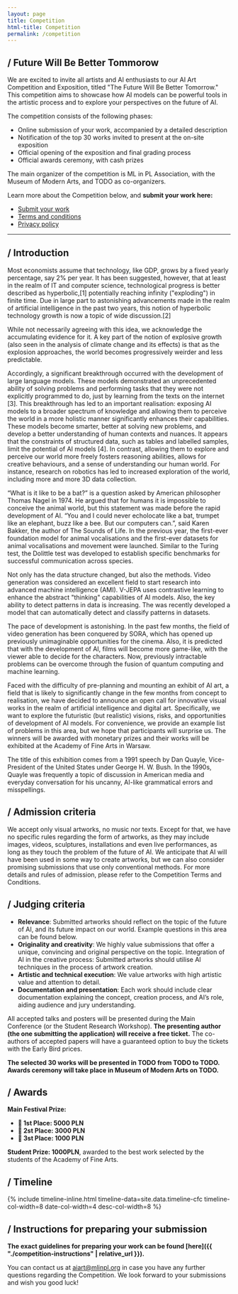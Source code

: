 ```yaml
---
layout: page
title: Competition
html-title: Competition
permalink: /competition
---
```


## / Future Will Be Better Tommorow

We are excited to invite all artists and AI enthusiasts to our AI Art Competition and Exposition, titled "The Future Will Be Better Tomorrow." This competition aims to showcase how AI models can be powerful tools in the artistic process and to explore your perspectives on the future of AI.

The competition consists of the following phases:
- Online submission of your work, accompanied by a detailed description
- Notification of the top 30 works invited to present at the on-site exposition
- Official opening of the exposition and final grading process
- Official awards ceremony, with cash prizes

The main organizer of the competition is ML in PL Association, with the Museum of Modern Arts, and TODO as co-organizers.

Learn more about the Competition below, and **submit your work here:**

<ul class="list-inline banner-social-buttons">
    <li>
        <a href="https://mlinpl2024cfc.paperform.co/" class="btn btn-default btn-lg" target="_blank"><i class="fa-solid fa-list"></i> Submit your work</a>
    </li>
    <li>
        <a href="{{ "./competition-terms" | relative_url }}" class="btn btn-default"><i class="fa-solid fa-file-lines"></i> Terms and conditions</a>
    </li>
    <li>
        <a href="{{ "./privacy-policy" | relative_url }}" class="btn btn-default"><i class="fa-solid fa-file-lines"></i> Privacy policy</a>
    </li>
</ul>

---

## / Introduction

Most economists assume that technology, like GDP, grows by a fixed yearly percentage, say 2% per year. It has been suggested, however, that at least in the realm of IT and computer science, technological progress is better described as hyperbolic,[1] potentially reaching infinity ("exploding") in finite time. Due in large part to astonishing advancements made in the realm of artificial intelligence in the past two years, this notion of hyperbolic technology growth is now a topic of wide discussion.[2] 

While not necessarily agreeing with this idea, we acknowledge the accumulating evidence for it. A key part of the notion of explosive growth (also seen in the analysis of climate change and its effects) is that as the explosion approaches, the world becomes progressively weirder and less predictable.

Accordingly, a significant breakthrough occurred with the development of large language models. These models demonstrated an unprecedented ability of solving problems and performing tasks that they were not explicitly programmed to do, just by learning from the texts on the internet [3]. This breakthrough has led to an important realisation: exposing AI models to a broader spectrum of knowledge and allowing them to perceive the world in a more holistic manner significantly enhances their capabilities. These models become smarter, better at solving new problems, and develop a better understanding of human contexts and nuances. It appears that the constraints of structured data, such as tables and labelled samples, limit the potential of AI models [4]. In contrast, allowing them to explore and perceive our world more freely fosters reasoning abilities, allows for creative behaviours, and a sense of understanding our human world. For instance, research on robotics has led to increased exploration of the world, including more and more 3D data collection.

“What is it like to be a bat?” is a question asked by American philosopher Thomas Nagel in 1974. He argued that for humans it is impossible to conceive the animal world, but this statement was made before the rapid development of AI. “You and I could never echolocate like a bat, trumpet like an elephant, buzz like a bee. But our computers can.”, said Karen Bakker, the author of The Sounds of Life. In the previous year, the first-ever foundation model for animal vocalisations and the first-ever datasets for animal vocalisations and movement were launched. Similar to the Turing test, the Dolittle test was developed to establish specific benchmarks for successful communication across species.

Not only has the data structure changed, but also the methods. Video generation was considered an excellent field to start research into advanced machine intelligence (AMI). V-JEPA uses contrastive learning to enhance the abstract "thinking" capabilities of AI models. Also, the key ability to detect patterns in data is increasing. The was recently developed a model that can automatically detect and classify patterns in datasets.

The pace of development is astonishing. In the past few months, the field of video generation has been conquered by SORA, which has opened up previously unimaginable opportunities for the cinema. Also, it is predicted that with the development of AI, films will become more game-like, with the viewer able to decide for the characters. Now, previously intractable problems can be overcome through the fusion of quantum computing and machine learning.

Faced with the difficulty of pre-planning and mounting an exhibit of AI art, a field that is likely to significantly change in the few months from concept to realisation, we have decided to announce an open call for innovative visual works in the realm of artificial intelligence and digital art. Specifically, we want to explore the futuristic (but realistic) visions, risks, and opportunities of development of AI models. For convenience, we provide an example list of problems in this area, but we hope that participants will surprise us. The winners will be awarded with monetary prizes and their works will be exhibited at the Academy of Fine Arts in Warsaw.

The title of this exhibition comes from a 1991 speech by Dan Quayle, Vice-President of the United States under George H. W. Bush. In the 1990s, Quayle was frequently a topic of discussion in American media and everyday conversation for his uncanny, AI-like grammatical errors and misspellings.

## / Admission criteria

We accept only visual artworks, no music nor texts. Except for that, we have no specific rules regarding the form of artworks, as they may include images, videos, sculptures, installations and even live performances, as long as they touch the problem of the future of AI. We anticipate that AI will have been used in some way to create artworks, but we can also consider promising submissions that use only conventional methods. For more details and rules of admission, please refer to the Competition Terms and Conditions.

## / Judging criteria

- **Relevance**: Submitted artworks should reflect on the topic of the future of AI, and its future impact on our world. Example questions in this area can be found below.
- **Originality and creativity**: We highly value submissions that offer a unique, convincing and original perspective on the topic.
Integration of AI in the creative process: Submitted artworks should utilise AI techniques in the process of artwork creation.
- **Artistic and technical execution**: We value artworks with high artistic value and attention to detail.
- **Documentation and presentation**: Each work should include clear documentation explaining the concept, creation process, and AI’s role, aiding audience and jury understanding.

All accepted talks and posters will be presented during the Main Conference (or the Student Research Workshop). 
**The presenting author (the one submitting the application) will receive a free ticket.** 
The co-authors of accepted papers will have a guaranteed option to buy the tickets with the Early Bird prices.

**The selected 30 works will be presented in TODO from TODO to TODO. Awards ceremony will take place in Museum of Modern Arts on TODO.**

## / Awards

**Main Festival Prize:**
- **🥇 1st Place: 5000 PLN**
- **🥈 2st Place: 3000 PLN**
- **🥉 3st Place: 1000 PLN**

**Student Prize: 1000PLN**, awarded to the best work selected by the students of the Academy of Fine Arts.

## / Timeline

{% include timeline-inline.html 
    timeline-data=site.data.timeline-cfc
    timeline-col-width=8 
    date-col-width=4
    desc-col-width=8
%}

## / Instructions for preparing your submission

**The exact guidelines for preparing your work can be found [here]({{ "./competition-instructions" | relative_url }}).**

You can contact us at <a href="mailto:aiart@mlinpl.org">aiart@mlinpl.org</a> in case you have any further questions regarding the Competition. We look forward to your submissions and wish you good luck!
